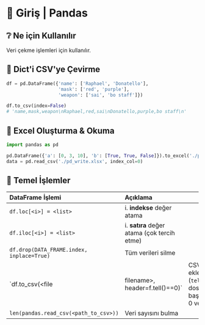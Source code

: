 # 🔰 Giriş \| Pandas

## ❔ Ne için Kullanılır

Veri çekme işlemleri için kullanılır.

## 💫 Dict'i CSV'ye Çevirme

```python
df = pd.DataFrame({'name': ['Raphael', 'Donatello'],
                   'mask': ['red', 'purple'],
                   'weapon': ['sai', 'bo staff']})

df.to_csv(index=False)
# 'name,mask,weapon\nRaphael,red,sai\nDonatello,purple,bo staff\n'
```

## 🏓 Excel Oluşturma & Okuma

```python
import pandas as pd

pd.DataFrame({'a': [0, 3, 10], 'b': [True, True, False]}).to_excel('./pd_write.xlsx')
data = pd.read_csv('./pd_write.xlsx', index_col=0)

```

## 🧱 Temel İşlemler

| DataFrame İşlemi | Açıklama |  |
| :--- | :--- | :--- |
| `df.loc[<i>] = <list>` | i. **indekse** değer atama |  |
| `df.iloc[<i>] = <list>` | i. **satıra** değer atama \(çok tercih etme\) |  |
| `df.drop(DATA_FRAME.index, inplace=True)` | Tüm verileri silme |  |
| \`df.to\_csv\(&lt;file | filename&gt;, header=f.tell\(\)==0\)\` | CSV'ye ekleme \(`tell` dosyanın başı ise 0 verir\) |
| `len(pandas.read_csv(<path_to_csv>))` | Veri sayısını bulma |  |

